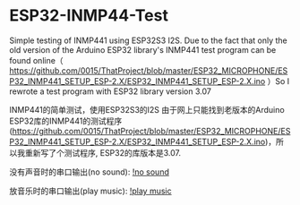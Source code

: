 # ESP32-INMP44-Test

Simple testing of INMP441 using ESP32S3 I2S.
Due to the fact that only the old version of the Arduino ESP32 library's INMP441 test program can be found online（ https://github.com/0015/ThatProject/blob/master/ESP32_MICROPHONE/ESP32_INMP441_SETUP_ESP-2.X/ESP32_INMP441_SETUP_ESP-2.X.ino ）So I rewrote a test program with ESP32 library version 3.07

INMP441的简单测试，使用ESP32S3的I2S
由于网上只能找到老版本的Arduino ESP32库的INMP441的测试程序(https://github.com/0015/ThatProject/blob/master/ESP32_MICROPHONE/ESP32_INMP441_SETUP_ESP-2.X/ESP32_INMP441_SETUP_ESP-2.X.ino)，所以我重新写了个测试程序, ESP32的库版本是3.07.

没有声音时的串口输出(no sound):
[!no sound](no_sound.jpg)

放音乐时的串口输出(play music):
[!play music](play_music.jpg)
